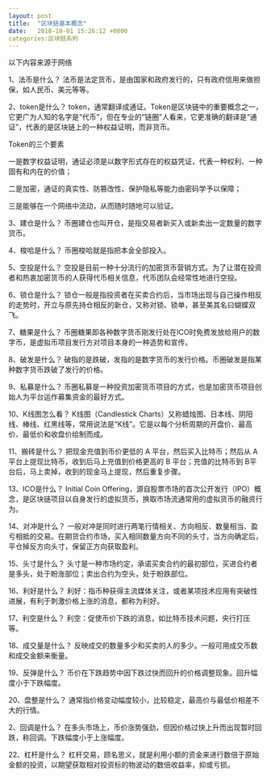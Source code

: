 ```yaml
---
layout: post
title:  "区块链基本概念"
date:   2018-10-01 15:26:12 +0800
categories:区块链系列
---
```

以下内容来源于网络

1、法币是什么？
法币是法定货币，是由国家和政府发行的，只有政府信用来做担保，如人民币、美元等等。

2、token是什么？
token，通常翻译成通证。Token是区块链中的重要概念之一，它更广为人知的名字是“代币”，但在专业的“链圈”人看来，它更准确的翻译是“通证”，代表的是区块链上的一种权益证明，而非货币。

Token的三个要素

一是数字权益证明，通证必须是以数字形式存在的权益凭证，代表一种权利、一种固有和内在的价值；

二是加密，通证的真实性、防篡改性、保护隐私等能力由密码学予以保障；

三是能够在一个网络中流动，从而随时随地可以验证。

3、建仓是什么？
币圈建仓也叫开仓，是指交易者新买入或新卖出一定数量的数字货币。

4、梭哈是什么？
币圈梭哈就是指把本金全部投入。

5、空投是什么？
空投是目前一种十分流行的加密货币营销方式。为了让潜在投资者和热衷加密货币的人获得代币相关信息，代币团队会经常性地进行空投。

6、锁仓是什么？
锁仓一般是指投资者在买卖合约后，当市场出现与自己操作相反的走势时，开立与原先持仓相反的新仓，又称对锁、锁单，甚至美其名曰蝴蝶双飞。

7、糖果是什么？
币圈糖果即各种数字货币刚发行处在ICO时免费发放给用户的数字币，是虚拟币项目发行方对项目本身的一种造势和宣传。

8、破发是什么？
破指的是跌破，发指的是数字货币的发行价格。币圈破发是指某种数字货币跌破了发行的价格。

9、私募是什么？
币圈私募是一种投资加密货币项目的方式，也是加密货币项目创始人为平台运作募集资金的最好方式。

10、K线图怎么看？
K线图（Candlestick Charts）又称蜡烛图、日本线、阴阳线、棒线、红黑线等，常用说法是“K线”。它是以每个分析周期的开盘价、最高价、最低价和收盘价绘制而成。

11、搬砖是什么？
把现金充值到币价更低的 A 平台，然后买入比特币；然后从 A 平台上提现比特币，收到后马上充值到价格更高的 B 平台；充值的比特币到 B平台后，马上卖掉，收到的现金马上提现，然后重复步骤。

13、ICO是什么？
Initial Coin Offering，源自股票市场的首次公开发行（IPO）概念，是区块链项目以自身发行的虚拟货币，换取市场流通常用的虚拟货币的融资行为。

14、对冲是什么？
一般对冲是同时进行两笔行情相关、方向相反、数量相当、盈亏相抵的交易。在期货合约市场，买入相同数量方向不同的头寸，当方向确定后，平仓掉反方向头寸，保留正方向获取盈利。

15、头寸是什么？
头寸是一种市场约定，承诺买卖合约的最初部位，买进合约者是多头，处于盼涨部位；卖出合约为空头，处于盼跌部位。

16、利好是什么？
利好：指币种获得主流媒体关注，或者某项技术应用有突破性进展，有利于刺激价格上涨的消息，都称为利好。

17、利空是什么？
利空：促使币价下跌的消息，如比特币技术问题，央行打压等。

18、成交量是什么？
反映成交的数量多少和买卖的人的多少。一般可用成交币数和成交金额来衡量。 

19、反弹是什么？
币价在下跌趋势中因下跌过快而回升的价格调整现象。回升幅度小于下跌幅度。

20、盘整是什么？
通常指价格变动幅度较小，比较稳定，最高价与最低价相差不大的行情。

2、回调是什么？
在多头市场上，币价涨势强劲，但因价格过快上升而出现暂时回跌，称回调。下跌幅度小于上涨幅度。

22、杠杆是什么？
杠杆交易，顾名思义，就是利用小额的资金来进行数倍于原始金额的投资，以期望获取相对投资标的物波动的数倍收益率，抑或亏损。